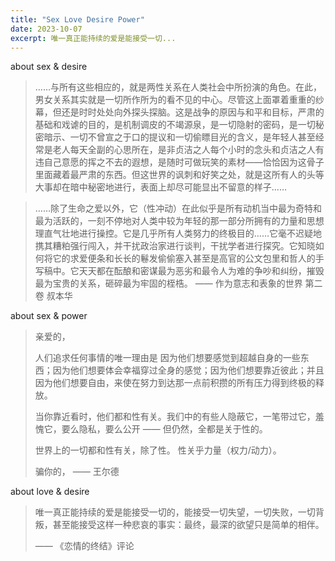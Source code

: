 ```yaml
---
title: "Sex Love Desire Power"
date: 2023-10-07
excerpt: 唯一真正能持续的爱是能接受一切...
---
```

about sex & desire

>……与所有这些相应的，就是两性关系在人类社会中所扮演的角色。在此，男女关系其实就是一切所作所为的看不见的中心。尽管这上面罩着重重的纱幕，但还是时时处处向外探头探脑。这是战争的原因与和平和目标，严肃的基础和戏谑的目的，是机制调皮的不竭源泉，是一切隐射的密码，是一切秘密暗示、一切不曾宣之于口的提议和一切偷瞟目光的含义，是年轻人甚至经常是老人每天全副的心思所在，是非贞洁之人每个小时的念头和贞洁之人有违自己意愿的挥之不去的遐想，是随时可做玩笑的素材——恰恰因为这骨子里面藏着最严肃的东西。但这世界的讽刺和好笑之处，就是这所有人的头等大事却在暗中秘密地进行，表面上却尽可能显出不留意的样子……

> ……除了生命之爱以外，它（性冲动）在此似乎是所有动机当中最为奇特和最为活跃的，一刻不停地对人类中较为年轻的那一部分所拥有的力量和思想理直气壮地进行操控。它是几乎所有人类努力的终极目的……它毫不迟疑地携其糟粕强行闯入，并干扰政治家进行谈判，干扰学者进行探究。它知晓如何将它的求爱便条和长长的鬈发偷偷塞入甚至是高官的公文包里和哲人的手写稿中。它天天都在酝酿和密谋最为恶劣和最令人为难的争吵和纠纷，摧毁最为宝贵的关系，砸碎最为牢固的桎梏。
> —— 作为意志和表象的世界 第二卷 叔本华

about sex & power

>亲爱的，
>
>人们追求任何事情的唯一理由是 因为他们想要感觉到超越自身的一些东西；因为他们想要体会幸福穿过全身的感觉；因为他们想要靠近彼此；并且因为他们想要自由，来使在努力到达那一点前积攒的所有压力得到终极的释放。
>
>当你靠近看时，他们都和性有关。我们中的有些人隐蔽它，一笔带过它，羞愧它，要么隐私，要么公开 —— 但仍然，全都是关于性的。
>
>世界上的一切都和性有关，除了性。
>性关乎力量（权力/动力）。
>
>骗你的，
>—— 王尔德

about love & desire

>唯一真正能持续的爱是能接受一切的，能接受一切失望，一切失败，一切背叛，甚至能接受这样一种悲哀的事实：最终，最深的欲望只是简单的相伴。 
>
>—— 《恋情的终结》评论
